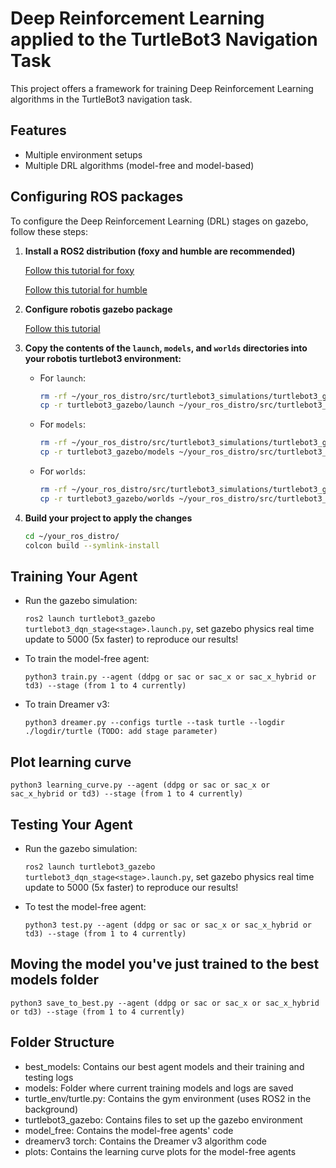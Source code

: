 # Deep Reinforcement Learning applied to the TurtleBot3 Navigation Task

This project offers a framework for training Deep Reinforcement Learning algorithms in the TurtleBot3 navigation task.

## Features
- Multiple environment setups
- Multiple DRL algorithms (model-free and model-based)

## Configuring ROS packages

To configure the Deep Reinforcement Learning (DRL) stages on gazebo, follow these steps:

1. **Install a ROS2 distribution (foxy and humble are recommended)**
 
   [Follow this tutorial for foxy](https://docs.ros.org/en/foxy/Installation/Ubuntu-Install-Debians.html)
   
   [Follow this tutorial for humble](https://docs.ros.org/en/humble/Installation.html)
   

2. **Configure robotis gazebo package**

   [Follow this tutorial](https://emanual.robotis.com/docs/en/platform/turtlebot3/simulation/)

3. **Copy the contents of the `launch`, `models`, and `worlds` directories into your robotis turtlebot3 environment:**

   - For `launch`:
     ```bash
     rm -rf ~/your_ros_distro/src/turtlebot3_simulations/turtlebot3_gazebo/launch/*
     cp -r turtlebot3_gazebo/launch ~/your_ros_distro/src/turtlebot3_simulations/turtlebot3_gazebo/launch
     ```
   
   - For `models`:
     ```bash
     rm -rf ~/your_ros_distro/src/turtlebot3_simulations/turtlebot3_gazebo/models/*
     cp -r turtlebot3_gazebo/models ~/your_ros_distro/src/turtlebot3_simulations/turtlebot3_gazebo/models
     ```
   
   - For `worlds`:
     ```bash
     rm -rf ~/your_ros_distro/src/turtlebot3_simulations/turtlebot3_gazebo/worlds/*
     cp -r turtlebot3_gazebo/worlds ~/your_ros_distro/src/turtlebot3_simulations/turtlebot3_gazebo/worlds
     ```

4. **Build your project to apply the changes**
   ```bash
   cd ~/your_ros_distro/
   colcon build --symlink-install
   ```

## Training Your Agent
- Run the gazebo simulation:

  `ros2 launch turtlebot3_gazebo turtlebot3_dqn_stage<stage>.launch.py`, set gazebo physics real time update to 5000 (5x faster) to reproduce our results!

- To train the model-free agent:
  
   `python3 train.py --agent (ddpg or sac or sac_x or sac_x_hybrid or td3) --stage (from 1 to 4 currently)`
- To train Dreamer v3:
  
   `python3 dreamer.py --configs turtle --task turtle --logdir ./logdir/turtle (TODO: add stage parameter)`

## Plot learning curve

`python3 learning_curve.py --agent (ddpg or sac or sac_x or sac_x_hybrid or td3) --stage (from 1 to 4 currently)`

## Testing Your Agent
- Run the gazebo simulation:

  `ros2 launch turtlebot3_gazebo turtlebot3_dqn_stage<stage>.launch.py`, set gazebo physics real time update to 5000 (5x faster) to reproduce our results!

- To test the model-free agent:
  
   `python3 test.py --agent (ddpg or sac or sac_x or sac_x_hybrid or td3) --stage (from 1 to 4 currently)`

 ## Moving the model you've just trained to the best models folder
  
   `python3 save_to_best.py --agent (ddpg or sac or sac_x or sac_x_hybrid or td3) --stage (from 1 to 4 currently)`


## Folder Structure
- best_models: Contains our best agent models and their training and testing logs
- models: Folder where current training models and logs are saved
- turtle_env/turtle.py: Contains the gym environment (uses ROS2 in the background)
- turtlebot3_gazebo: Contains files to set up the gazebo environment
- model_free: Contains the model-free agents' code
- dreamerv3 torch: Contains the Dreamer v3 algorithm code
- plots: Contains the learning curve plots for the model-free agents

